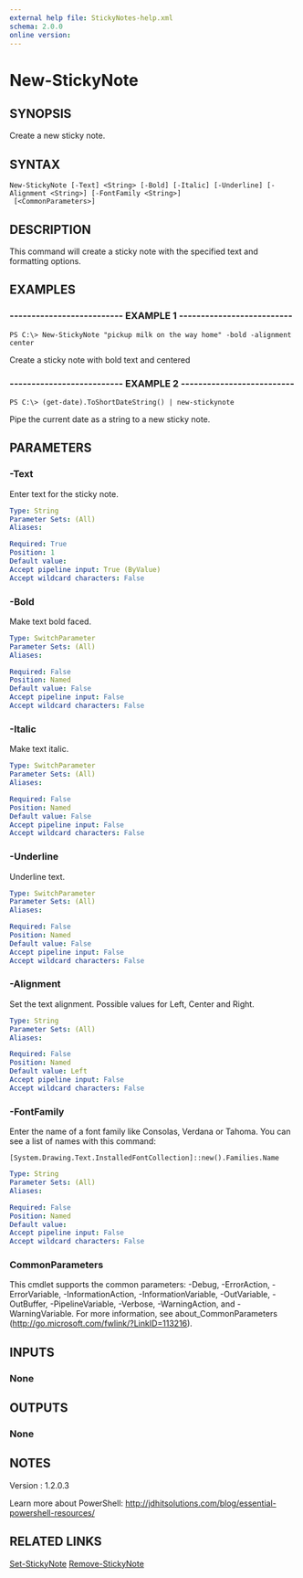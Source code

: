 ```yaml
---
external help file: StickyNotes-help.xml
schema: 2.0.0
online version: 
---
```


# New-StickyNote
## SYNOPSIS
Create a new sticky note.
## SYNTAX

```
New-StickyNote [-Text] <String> [-Bold] [-Italic] [-Underline] [-Alignment <String>] [-FontFamily <String>]
 [<CommonParameters>]
```

## DESCRIPTION
This command will create a sticky note with the specified text
and formatting options.
## EXAMPLES

### -------------------------- EXAMPLE 1 --------------------------
```
PS C:\> New-StickyNote "pickup milk on the way home" -bold -alignment center
```

Create a sticky note with bold text and centered
### -------------------------- EXAMPLE 2 --------------------------
```
PS C:\> (get-date).ToShortDateString() | new-stickynote
```

Pipe the current date as a string to a new sticky note.
## PARAMETERS

### -Text
Enter text for the sticky note.

```yaml
Type: String
Parameter Sets: (All)
Aliases: 

Required: True
Position: 1
Default value: 
Accept pipeline input: True (ByValue)
Accept wildcard characters: False
```

### -Bold
Make text bold faced.

```yaml
Type: SwitchParameter
Parameter Sets: (All)
Aliases: 

Required: False
Position: Named
Default value: False
Accept pipeline input: False
Accept wildcard characters: False
```

### -Italic
Make text italic.

```yaml
Type: SwitchParameter
Parameter Sets: (All)
Aliases: 

Required: False
Position: Named
Default value: False
Accept pipeline input: False
Accept wildcard characters: False
```

### -Underline
Underline text.

```yaml
Type: SwitchParameter
Parameter Sets: (All)
Aliases: 

Required: False
Position: Named
Default value: False
Accept pipeline input: False
Accept wildcard characters: False
```

### -Alignment
Set the text alignment. Possible values for Left, Center and Right.

```yaml
Type: String
Parameter Sets: (All)
Aliases: 

Required: False
Position: Named
Default value: Left
Accept pipeline input: False
Accept wildcard characters: False
```

### -FontFamily
Enter the name of a font family like Consolas, Verdana or Tahoma.
You can see a list of names with this command:

    [System.Drawing.Text.InstalledFontCollection]::new().Families.Name

```yaml
Type: String
Parameter Sets: (All)
Aliases: 

Required: False
Position: Named
Default value: 
Accept pipeline input: False
Accept wildcard characters: False
```

### CommonParameters
This cmdlet supports the common parameters: -Debug, -ErrorAction, -ErrorVariable, -InformationAction, -InformationVariable, -OutVariable, -OutBuffer, -PipelineVariable, -Verbose, -WarningAction, and -WarningVariable. For more information, see about_CommonParameters (http://go.microsoft.com/fwlink/?LinkID=113216).
## INPUTS

### None

## OUTPUTS

### None

## NOTES
Version     : 1.2.0.3

Learn more about PowerShell:
http://jdhitsolutions.com/blog/essential-powershell-resources/
## RELATED LINKS

[Set-StickyNote]()
[Remove-StickyNote]()

